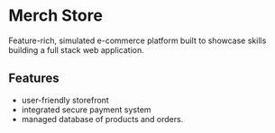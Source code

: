 # Merch Store

Feature-rich, simulated e-commerce platform built to showcase skills building a full stack web application.

## Features

- user-friendly storefront
- integrated secure payment system
- managed database of products and orders.
